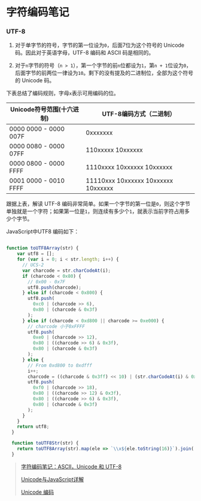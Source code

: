 # 字符编码笔记

### UTF-8

1. 对于单字节的符号，字节的第一位设为`0`，后面7位为这个符号的 Unicode 码。因此对于英语字母，UTF-8 编码和 ASCII 码是相同的。

2. 对于`n`字节的符号（`n > 1`），第一个字节的前`n`位都设为`1`，第`n + 1`位设为`0`，后面字节的前两位一律设为`10`。剩下的没有提及的二进制位，全部为这个符号的 Unicode 码。

下表总结了编码规则，字母`x`表示可用编码的位。

| Unicode符号范围(十六进制) | UTF-8编码方式（二进制）             |
| ------------------------- | ----------------------------------- |
| 0000 0000 - 0000 007F     | 0xxxxxxx                            |
| 0000 0080 - 0000 07FF     | 110xxxxx 10xxxxxx                   |
| 0000 0800 - 0000 FFFF     | 1110xxxx 10xxxxxx 10xxxxxx          |
| 0001 0000 - 0010 FFFF     | 11110xxx 10xxxxxx 10xxxxxx 10xxxxxx |

跟据上表，解读 UTF-8 编码非常简单。如果一个字节的第一位是`0`，则这个字节单独就是一个字符；如果第一位是`1`，则连续有多少个`1`，就表示当前字符占用多少个字节。

JavaScript中UTF8 编码如下：

```javascript

function toUTF8Array(str) {
    var utf8 = [];
    for (var i = 0; i < str.length; i++) {
      // UCS-2
      var charcode = str.charCodeAt(i);
      if (charcode < 0x80) {
        // 0x00 - 0x7F 
        utf8.push(charcode);
      } else if (charcode < 0x800) {
        utf8.push(
          0xc0 | (charcode >> 6),
          0x80 | (charcode & 0x3f)
        );
      } else if (charcode < 0xd800 || charcode >= 0xe000) {
        // charcode 小于0xFFFF
        utf8.push(
          0xe0 | (charcode >> 12),
          0x80 | ((charcode >> 6) & 0x3f),
          0x80 | (charcode & 0x3f)
        );
      } else {
        // From 0xd800 to 0xdfff
        i++;
        charcode = ((charcode & 0x3ff) << 10) | (str.charCodeAt(i) & 0x3ff)
        utf8.push(
          0xf0 | (charcode >> 18),
          0x80 | ((charcode >> 12) & 0x3f),
          0x80 | ((charcode >> 6) & 0x3f),
          0x80 | (charcode & 0x3f)
        );
      }
    }
    return utf8;
  }

  function toUTF8Str(str) {
    return toUTF8Array(str).map(ele => `\\x${ele.toString(16)}`).join('');
  }
```





> [字符编码笔记：ASCII，Unicode 和 UTF-8](http://www.ruanyifeng.com/blog/2007/10/ascii_unicode_and_utf-8.html)
>
> [Unicode与JavaScript详解](https://www.ruanyifeng.com/blog/2014/12/unicode.html)
>
> [Unicode 编码](https://www.fileformat.info/info/unicode/)

